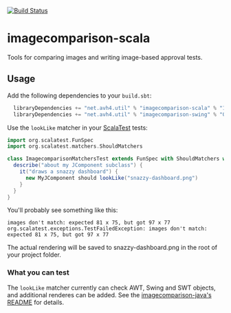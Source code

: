[![Build Status](https://secure.travis-ci.org/avh4/imagecomparison-scala.png?branch=master)](http://travis-ci.org/avh4/imagecomparison-scala)

# imagecomparison-scala

Tools for comparing images and writing image-based approval tests.

## Usage

Add the following dependencies to your `build.sbt`:

```scala
  libraryDependencies += "net.avh4.util" % "imagecomparison-scala" % "1.0.0",
  libraryDependencies += "net.avh4.util" % "imagecomparison-swing" % "0.3.2",
```

Use the `lookLike` matcher in your [ScalaTest](http://www.scalatest.org) tests:

```scala
import org.scalatest.FunSpec
import org.scalatest.matchers.ShouldMatchers

class ImagecomparisonMatchersTest extends FunSpec with ShouldMatchers with ImagecomparisonMatchers {
  describe("about my JComponent subclass") {
    it("draws a snazzy dashboard") {
      new MyJComponent should lookLike("snazzy-dashboard.png")
    }
  }
}
```

You'll probably see something like this:

```
images don't match: expected 81 x 75, but got 97 x 77
org.scalatest.exceptions.TestFailedException: images don't match: expected 81 x 75, but got 97 x 77
```

The actual rendering will be saved to snazzy-dashboard.png in the root of your
project folder.

### What you can test

The `lookLike` matcher currently can check AWT, Swing and SWT objects, and additional renderes can be added.  See the [imagecomparison-java's README](https://github.com/avh4/imagecomparison#what-you-can-test) for details.

